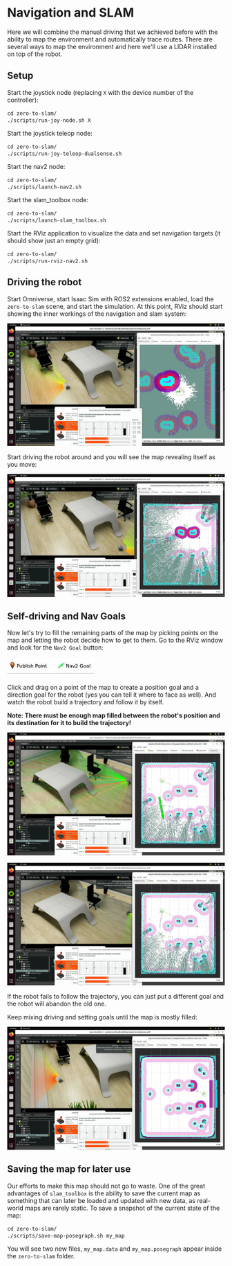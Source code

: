 # Navigation and SLAM

Here we will combine the manual driving that we achieved before with the ability to map the environment and automatically trace routes. There are several ways to map the environment and here we'll use a LIDAR installed on top of the robot.

## Setup

Start the joystick node (replacing `X` with the device number of the controller):

```
cd zero-to-slam/
./scripts/run-joy-node.sh X
```

Start the joystick teleop node:

```
cd zero-to-slam/
./scripts/run-joy-teleop-dualsense.sh
```

Start the nav2 node:

```
cd zero-to-slam/
./scripts/launch-nav2.sh
```

Start the slam_toolbox node:

```
cd zero-to-slam/
./scripts/launch-slam_toolbox.sh
```

Start the RViz application to visualize the data and set navigation targets (it should show just an empty grid):

```
cd zero-to-slam/
./scripts/run-rviz-nav2.sh
```

## Driving the robot

Start Omniverse, start Isaac Sim with ROS2 extensions enabled, load the `zero-to-slam` scene, and start the simulation. At this point, RViz should start showing the inner workings of the navigation and slam system:

![](img/isaac-nav-1.jpg)

Start driving the robot around and you will see the map revealing itself as you move:

![](img/isaac-nav-2.jpg)

## Self-driving and Nav Goals

Now let's try to fill the remaining parts of the map by picking points on the map and letting the robot decide how to get to them. Go to the RViz window and look for the `Nav2 Goal` button:

![](img/isaac-nav-3.jpg)

Click and drag on a point of the map to create a position goal and a direction goal for the robot (yes you can tell it where to face as well). And watch the robot build a trajectory and follow it by itself.

**Note: There must be enough map filled between the robot's position and its destination for it to build the trajectory!**

![](img/isaac-nav-4.jpg)

![](img/isaac-nav-5.jpg)

If the robot fails to follow the trajectory, you can just put a different goal and the robot will abandon the old one.

Keep mixing driving and setting goals until the map is mostly filled:

![](img/isaac-nav-6.jpg)

## Saving the map for later use

Our efforts to make this map should not go to waste. One of the great advantages of `slam_toolbox` is the ability to save the current map as something that can later be loaded and updated with new data, as real-world maps are rarely static. To save a snapshot of the current state of the map:

```
cd zero-to-slam/
./scripts/save-map-posegraph.sh my_map
```

You will see two new files, `my_map.data` and `my_map.posegraph` appear inside the `zero-to-slam` folder.
